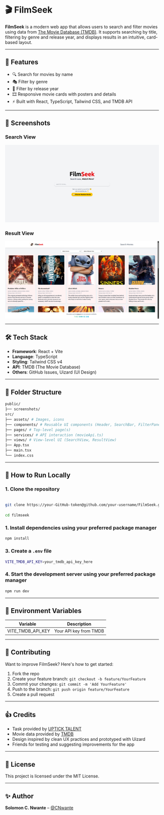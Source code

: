 # 🎬 FilmSeek

**FilmSeek** is a modern web app that allows users to search and filter movies using data from [The Movie Database (TMDB)](https://www.themoviedb.org/). It supports searching by title, filtering by genre and release year, and displays results in an intuitive, card-based layout.

---

## 🚀 Features

* 🔍 Search for movies by name
* 🎭 Filter by genre
* 📅 Filter by release year
* 🎞️ Responsive movie cards with posters and details
* ⚡ Built with React, TypeScript, Tailwind CSS, and TMDB API

---

## 📸 Screenshots

### Search View
![Search View](./public/screenshots/search_view.png)

### Result View
![Result View](./public/screenshots/result_view.png)

---

## 🛠️ Tech Stack

* **Framework**: React + Vite
* **Language**: TypeScript
* **Styling**: Tailwind CSS v4
* **API**: TMDB (The Movie Database)
* **Others**: GitHub Issues, Uizard (UI Design)

---

## 🧱 Folder Structure
```bash
public/
├── screenshots/
src/
├── assets/ # Images, icons
├── components/ # Reusable UI components (Header, SearchBar, FilterPanel, MovieCard)
├── pages/ # Top-level page(s)
├── services/ # API interaction (movieApi.ts)
├── views/ # View-level UI (SearchView, ResultView)
├── App.tsx
├── main.tsx
└── index.css
```
---
## 🧪 How to Run Locally

  ### 1. Clone the repository

  ```bash

  git clone https://your-GitHub-token@github.com/your-username/FilmSeek.git

  cd filmseek
  ```
  ### 1. Install dependencies using your preferred package manager

  ```bash
  npm install
  ```
  ### 3. Create a `.env` file
  ```bash
  VITE_TMDB_API_KEY=your_tmdb_api_key_here
  ```
  ### 4. Start the development server using your preferred package manager

  ```bash
  npm run dev
  ```
---

## 📁 Environment Variables

| Variable                         | Description            |
| -------------------------------- | ---------------------- |
| VITE\_TMDB\_API\_KEY             | Your API key from TMDB |

---

## 👥 Contributing

Want to improve FilmSeek? Here's how to get started:

1. Fork the repo
2. Create your feature branch: `git checkout -b feature/YourFeature`
3. Commit your changes: `git commit -m 'Add YourFeature'`
4. Push to the branch: `git push origin feature/YourFeature`
5. Create a pull request

---

## 👍 Credits

* Task provided by [UPTICK TALENT](https://upticktalent.africa)
* Movie data provided by [TMDB](https://www.themoviedb.org/)
* Design inspired by clean UX practices and prototyped with Uizard
* Friends for testing and suggesting improvements for the app

---

## 📄 License

This project is licensed under the MIT License.

---

## ✨ Author

**Solomon C. Nwante** – [@CNwante](https://twitter.com/CNwante)
